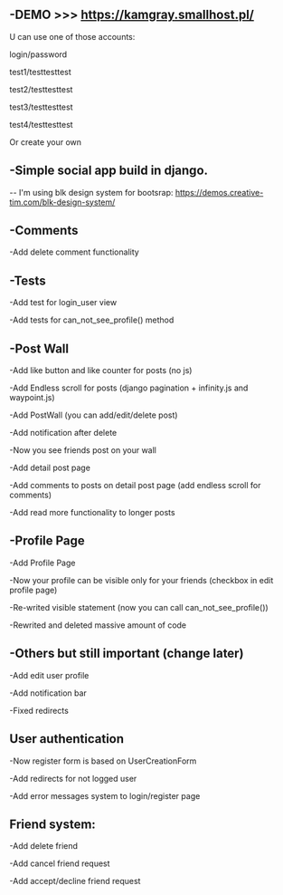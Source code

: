 -DEMO >>> https://kamgray.smallhost.pl/
-

U can use one of those accounts:

login/password

test1/testtesttest

test2/testtesttest

test3/testtesttest

test4/testtesttest

Or create your own

-Simple social app build in django.
-

--
I'm using blk design system for bootsrap:
https://demos.creative-tim.com/blk-design-system/

-Comments
-

-Add delete comment functionality

-Tests
-

-Add test for login_user view

-Add tests for can_not_see_profile() method


-Post Wall
-

-Add like button and like counter for posts (no js)

-Add Endless scroll for posts (django pagination + infinity.js and waypoint.js)

-Add PostWall (you can add/edit/delete post)

-Add notification after delete 

-Now you see friends post on your wall

-Add detail post page

-Add comments to posts on detail post page (add endless scroll for comments)

-Add read more functionality to longer posts


-Profile Page
-
-Add Profile Page

-Now your profile can be visible only for your friends (checkbox in edit profile page)

-Re-writed visible statement (now you can call can_not_see_profile())

-Rewrited and deleted massive amount of code


-Others but still important (change later)
-

-Add edit user profile

-Add notification bar

-Fixed redirects

User authentication
-

-Now register form is based on UserCreationForm

-Add redirects for not logged user

-Add error messages system to login/register page



Friend system:
-

-Add delete friend

-Add cancel friend request

-Add accept/decline friend request





